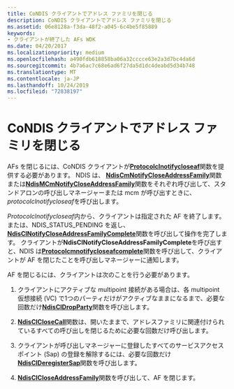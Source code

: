 ```yaml
---
title: CoNDIS クライアントでアドレス ファミリを閉じる
description: CoNDIS クライアントでアドレス ファミリを閉じる
ms.assetid: 06e8128a-f3da-48f2-a045-6c4be5f85889
keywords:
- クライアントが終了した AFs WDK
ms.date: 04/20/2017
ms.localizationpriority: medium
ms.openlocfilehash: a490fdb618858ba06a32cccce63e2a3d7bc4da6d
ms.sourcegitcommit: 4b7a6ac7c68e6ad6f27da5d1dc4deabd5d34b748
ms.translationtype: MT
ms.contentlocale: ja-JP
ms.lasthandoff: 10/24/2019
ms.locfileid: "72838197"
---
```

# <a name="closing-an-address-family-in-a-condis-client"></a>CoNDIS クライアントでアドレス ファミリを閉じる





AFs を閉じるには、CoNDIS クライアントが[**Protocolclnotifycloseaf**](https://docs.microsoft.com/windows-hardware/drivers/ddi/ndis/nc-ndis-protocol_cl_notify_close_af)関数を提供する必要があります。 NDIS は、 [**NdisCmNotifyCloseAddressFamily**](https://docs.microsoft.com/windows-hardware/drivers/ddi/ndis/nf-ndis-ndiscmnotifycloseaddressfamily)関数または[**NdisMCmNotifyCloseAddressFamily**](https://docs.microsoft.com/windows-hardware/drivers/ddi/ndis/nf-ndis-ndismcmnotifycloseaddressfamily)関数をそれぞれ呼び出して、スタンドアロンの呼び出しマネージャーまたは mcm が呼び出すときに、 *protocolclnotifycloseaf*を呼び出します。

*Protocolclnotifycloseaf*内から、クライアントは指定された AF を終了します。または、NDIS\_STATUS\_PENDING を返し、 [**NdisClNotifyCloseAddressFamilyComplete**](https://docs.microsoft.com/windows-hardware/drivers/ddi/ndis/nf-ndis-ndisclnotifycloseaddressfamilycomplete)関数を呼び出して操作を完了します。 クライアントが**NdisClNotifyCloseAddressFamilyComplete**を呼び出すと、NDIS は[**Protocolcmnotifycloseafcomplete**](https://docs.microsoft.com/windows-hardware/drivers/ddi/ndis/nc-ndis-protocol_cm_notify_close_af_complete)関数を呼び出して、クライアントが AF を閉じたことを呼び出しマネージャーに通知します。

AF を閉じるには、クライアントは次のことを行う必要があります。

1.  クライアントにアクティブな multipoint 接続がある場合は、各 multipoint 仮想接続 (VC) で1つのパーティだけがアクティブなままになるまで、必要な回数だけ[**NdisClDropParty**](https://docs.microsoft.com/windows-hardware/drivers/ddi/ndis/nf-ndis-ndiscldropparty)関数を呼び出します。

2.  [**NdisClCloseCall**](https://docs.microsoft.com/windows-hardware/drivers/ddi/ndis/nf-ndis-ndisclclosecall)関数は、開いたままで、アドレスファミリに関連付けられているすべての呼び出しを閉じるために必要な回数だけ呼び出します。

3.  クライアントが呼び出しマネージャーに登録したすべてのサービスアクセスポイント (Sap) の登録を解除するには、必要な回数だけ[**NdisClDeregisterSap**](https://docs.microsoft.com/windows-hardware/drivers/ddi/ndis/nf-ndis-ndisclderegistersap)関数を呼び出します。

4.  [**NdisClCloseAddressFamily**](https://docs.microsoft.com/windows-hardware/drivers/ddi/ndis/nf-ndis-ndisclcloseaddressfamily)関数を呼び出して、AF を閉じます。

 

 





